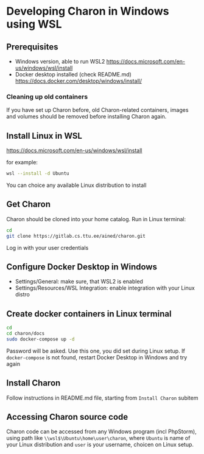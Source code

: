 # Developing Charon in Windows using WSL

## Prerequisites

- Windows version, able to run WSL2
https://docs.microsoft.com/en-us/windows/wsl/install
- Docker desktop installed (check README.md)
https://docs.docker.com/desktop/windows/install/

### Cleaning up old containers

If you have set up Charon before, old Charon-related containers, images and volumes should be removed before installing Charon again.


## Install Linux in WSL

https://docs.microsoft.com/en-us/windows/wsl/install

for example:

```bash
wsl --install -d Ubuntu
```
You can choice any available Linux distribution to install


## Get Charon

Charon should be cloned into your home catalog. Run in Linux terminal:

```bash
cd
git clone https://gitlab.cs.ttu.ee/ained/charon.git
```
Log in with your user credentials


## Configure Docker Desktop in Windows

- Settings/General: make sure, that WSL2 is enabled
- Settings/Resources/WSL Integration: enable integration with your Linux distro


## Create docker containers in Linux terminal

```bash
cd
cd charon/docs
sudo docker-compose up -d
```
Password will be asked. Use this one, you did set during Linux setup.
If `docker-compose` is not found, restart Docker Desktop in Windows and try again


## Install Charon

Follow instructions in README.md file, starting from `Install Charon` subitem


## Accessing Charon source code

Charon code can be accessed from any Windows program (incl PhpStorm), using path like `\\wsl$\Ubuntu\home\user\charon`, where `Ubuntu` is name of your Linux distribution and `user` is your username, choicen on Linux setup.

